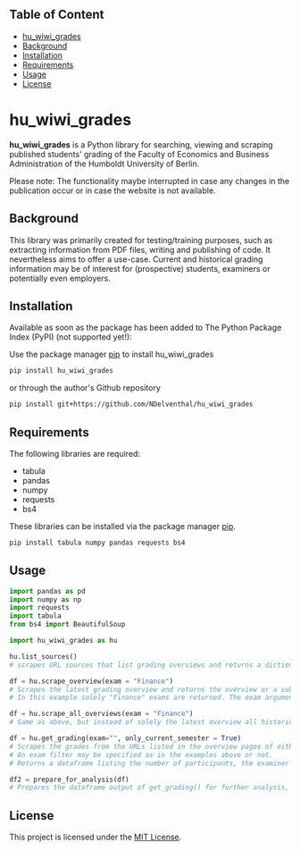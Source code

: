 <!-- TOC -->
## Table of Content
- [hu_wiwi_grades](#hu_wiwi_grades) 
- [Background](#background)
- [Installation](#installation)
- [Requirements](#requirements)
- [Usage](#usage)
- [License](#license)
<!-- /TOC -->

# hu_wiwi_grades

**hu_wiwi_grades** is a Python library for searching, viewing and scraping published students' grading of the Faculty of Economics and Business Administration of the Humboldt University of Berlin.

Please note: The functionality maybe interrupted in case any changes in the publication occur or in case the website is not available.  

## Background

This library was primarily created for testing/training purposes, such as extracting information from PDF files, writing and publishing of code. It nevertheless aims to offer a use-case. Current and historical grading information may be of interest for (prospective) students, examiners or potentially even employers.   

## Installation

Available as soon as the package has been added to The Python Package Index (PyPI) (not supported yet!): 

Use the package manager [pip](https://pip.pypa.io/en/stable/) to install hu_wiwi_grades

```bash
pip install hu_wiwi_grades
```
or through the author's Github repository 

```bash
pip install git+https://github.com/NDelventhal/hu_wiwi_grades
```

## Requirements 

The following libraries are required: 
- tabula
- pandas
- numpy
- requests 
- bs4

These libraries can be installed via the package manager [pip](https://pip.pypa.io/en/stable/).

```bash
pip install tabula numpy pandas requests bs4
```

## Usage

```python
import pandas as pd
import numpy as np
import requests
import tabula
from bs4 import BeautifulSoup

import hu_wiwi_grades as hu

hu.list_sources() 
# scrapes URL sources that list grading overviews and returns a dictionary containing the semesters as keys and the URLs as values. 

df = hu.scrape_overview(exam = "Finance") 
# Scrapes the latest grading overview and returns the overview or a subset based on the entered exam specification.
# In this example solely "Finance" exams are returned. The exam arguments defaults to "" (no filtering).  

df = hu.scrape_all_overviews(exam = "Finance") 
# Same as above, but instead of solely the latest overview all historical overviews are pulled. Typically, a few semesters are available.

df = hu.get_grading(exam="", only_current_semester = True) 
# Scrapes the grades from the URLs listed in the overview pages of either only the latest semester (only_current_semester = True) or all (only_current_semester = False). 
# An exam filter may be specified as in the examples above or not.
# Returns a dataframe listing the number of participants, the examiner and all grades as variables. 

df2 = prepare_for_analysis(df) 
# Prepares the dataframe output of get_grading() for further analysis, such as visualisations, descriptive statistics or regression analysis.
```

## License

This project is licensed under the [MIT License](https://github.com/NDelventhal/hu_wiwi_grades/blob/main/LICENSE).
